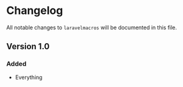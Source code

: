 # Changelog

All notable changes to `laravelmacros` will be documented in this file.

## Version 1.0

### Added
- Everything

